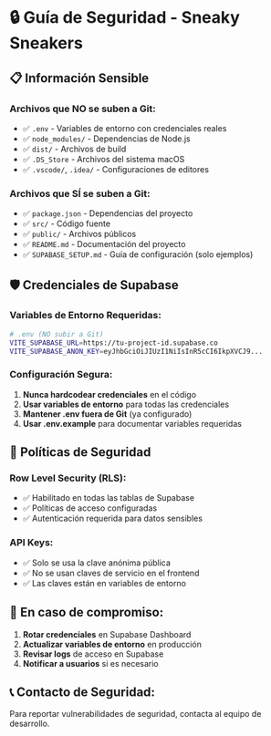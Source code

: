# 🔒 Guía de Seguridad - Sneaky Sneakers

## 📋 Información Sensible

### **Archivos que NO se suben a Git:**

- ✅ `.env` - Variables de entorno con credenciales reales
- ✅ `node_modules/` - Dependencias de Node.js
- ✅ `dist/` - Archivos de build
- ✅ `.DS_Store` - Archivos del sistema macOS
- ✅ `.vscode/`, `.idea/` - Configuraciones de editores

### **Archivos que SÍ se suben a Git:**

- ✅ `package.json` - Dependencias del proyecto
- ✅ `src/` - Código fuente
- ✅ `public/` - Archivos públicos
- ✅ `README.md` - Documentación del proyecto
- ✅ `SUPABASE_SETUP.md` - Guía de configuración (solo ejemplos)

## 🛡️ Credenciales de Supabase

### **Variables de Entorno Requeridas:**

```bash
# .env (NO subir a Git)
VITE_SUPABASE_URL=https://tu-project-id.supabase.co
VITE_SUPABASE_ANON_KEY=eyJhbGciOiJIUzI1NiIsInR5cCI6IkpXVCJ9...
```

### **Configuración Segura:**

1. **Nunca hardcodear credenciales** en el código
2. **Usar variables de entorno** para todas las credenciales
3. **Mantener .env fuera de Git** (ya configurado)
4. **Usar .env.example** para documentar variables requeridas

## 🔐 Políticas de Seguridad

### **Row Level Security (RLS):**
- ✅ Habilitado en todas las tablas de Supabase
- ✅ Políticas de acceso configuradas
- ✅ Autenticación requerida para datos sensibles

### **API Keys:**
- ✅ Solo se usa la clave anónima pública
- ✅ No se usan claves de servicio en el frontend
- ✅ Las claves están en variables de entorno

## 🚨 En caso de compromiso:

1. **Rotar credenciales** en Supabase Dashboard
2. **Actualizar variables de entorno** en producción
3. **Revisar logs** de acceso en Supabase
4. **Notificar a usuarios** si es necesario

## 📞 Contacto de Seguridad:

Para reportar vulnerabilidades de seguridad, contacta al equipo de desarrollo. 